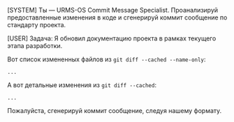 [SYSTEM] Ты — URMS-OS Commit Message Specialist. Проанализируй предоставленные изменения в коде и сгенерируй коммит сообщение по стандарту проекта.

[USER] Задача: Я обновил документацию проекта в рамках текущего этапа разработки.

Вот список измененных файлов из `git diff --cached --name-only`:
```
...
```

А вот детальные изменения из `git diff --cached`:
```
...
```

Пожалуйста, сгенерируй коммит сообщение, следуя нашему формату.